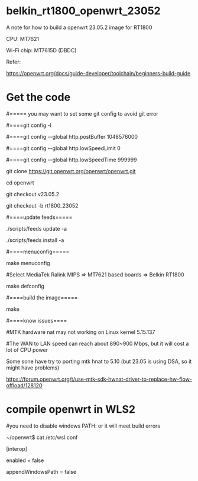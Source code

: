 # belkin_rt1800_openwrt_23052
A note for how to build a openwrt 23.05.2 image for RT1800

CPU: MT7621

Wi-Fi chip: MT7615D (DBDC)

Refer:

https://openwrt.org/docs/guide-developer/toolchain/beginners-build-guide

# Get the code

#===== you may want to set some git config to avoid git error

#====git config -l

#====git config --global http.postBuffer 1048576000

#====git config --global http.lowSpeedLimit 0

#====git config --global http.lowSpeedTime 999999

git clone https://git.openwrt.org/openwrt/openwrt.git

cd openwrt

git checkout v23.05.2

git checkout -b rt1800_23052

#====update feeds=====

./scripts/feeds update -a

./scripts/feeds install -a

#====menuconfig=====

make menuconfig

#Select MediaTek Ralink MIPS => MT7621 based boards => Belkin RT1800

make defconfig

#====build the image=====

make

#====know issues====

#MTK hardware nat may not working on Linux kernel  5.15.137

#The WAN to LAN speed can reach about 890~900 Mbps, but it will cost a lot of CPU power

Some sone have try to porting mtk hnat to 5.10 (but 23.05 is using DSA, so it might have problems)

https://forum.openwrt.org/t/use-mtk-sdk-hwnat-driver-to-replace-hw-flow-offload/128120

# compile openwrt in WLS2

  #you need to disable windows PATH: or it will meet build errors

~/openwrt$ cat /etc/wsl.conf

[interop]

enabled = false

appendWindowsPath = false
